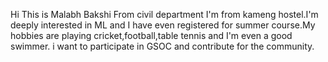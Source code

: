 Hi
This is Malabh Bakshi
From civil department
I'm from kameng hostel.I'm deeply interested in ML and I have even registered for summer course.My hobbies are playing cricket,football,table tennis and I'm even a good swimmer.
i want to participate in GSOC and contribute for the community.
